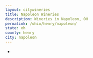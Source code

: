 ```yaml
---
layout: citywineries
title: Napoleon Wineries
description: Wineries in Napoleon, OH
permalink: /ohio/henry/napoleon/
state: oh
county: henry
city: napoleon
---
```

-
